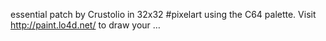 essential patch by Crustolio in 32x32 #pixelart using the C64 palette. Visit http://paint.lo4d.net/ to draw your … 